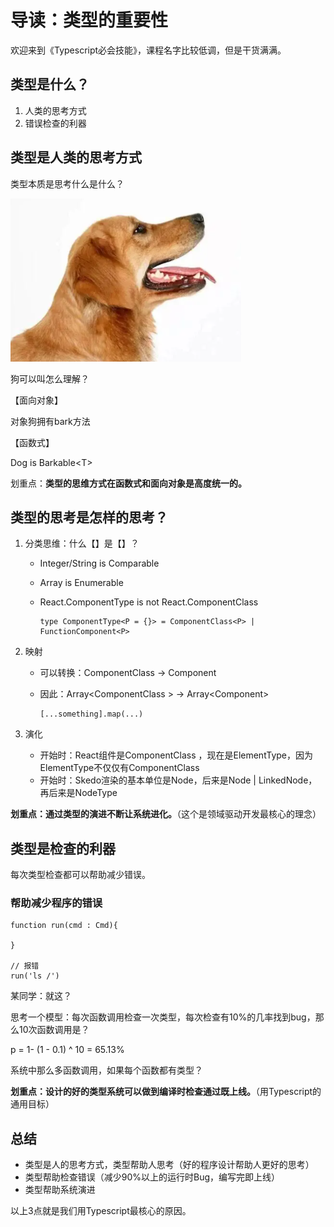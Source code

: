 # 导读：类型的重要性

欢迎来到《Typescript必会技能》，课程名字比较低调，但是干货满满。

## 类型是什么？

1. 人类的思考方式
2. 错误检查的利器



## 类型是人类的思考方式



类型本质是思考什么是什么？

![image-20210711180611083](.\assets\image-20210711180611083.png)

狗可以叫怎么理解？

【面向对象】

对象狗拥有bark方法

【函数式】

Dog is Barkable\<T\>

划重点：**类型的思维方式在函数式和面向对象是高度统一的。** 



## 类型的思考是怎样的思考？



1. 分类思维：什么【】是【】？ 

   - Integer/String is Comparable

   - Array is Enumerable

   - React.ComponentType is not React.ComponentClass

     ```tsx
     type ComponentType<P = {}> = ComponentClass<P> | FunctionComponent<P>
     ```

     

2. 映射

   - 可以转换：ComponentClass -> Component

   - 因此：Array\<ComponentClass \> -> Array\<Component\>

     ```tsx
     [...something].map(...)
     ```

     

3. 演化

   - 开始时：React组件是ComponentClass ，现在是ElementType，因为ElementType不仅仅有ComponentClass
   -  开始时：Skedo渲染的基本单位是Node，后来是Node | LinkedNode， 再后来是NodeType

**划重点：通过类型的演进不断让系统进化。**（这个是领域驱动开发最核心的理念）

##  类型是检查的利器



每次类型检查都可以帮助减少错误。

###  帮助减少程序的错误

```tsx
function run(cmd : Cmd){
    
}

// 报错
run('ls /')
```



某同学：就这？

思考一个模型：每次函数调用检查一次类型，每次检查有10%的几率找到bug，那么10次函数调用是？

p = 1- (1 - 0.1) ^ 10 = 65.13%

系统中那么多函数调用，如果每个函数都有类型？

**划重点：设计的好的类型系统可以做到编译时检查通过既上线。**（用Typescript的通用目标）



## 总结

- 类型是人的思考方式，类型帮助人思考（好的程序设计帮助人更好的思考）
- 类型帮助检查错误（减少90%以上的运行时Bug，编写完即上线）
- 类型帮助系统演进

以上3点就是我们用Typescript最核心的原因。